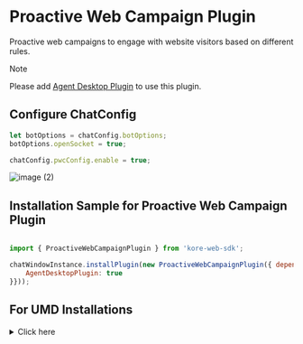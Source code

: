 # Proactive Web Campaign Plugin
Proactive web campaigns to engage with website visitors based on different rules.


>[!NOTE]
>Please add [Agent Desktop Plugin](../agent-desktop/README.md) to use this plugin.

## Configure ChatConfig
```js
let botOptions = chatConfig.botOptions;
botOptions.openSocket = true;

chatConfig.pwcConfig.enable = true;

```

![image (2)](https://github.com/Koredotcom/web-kore-sdk/assets/131746603/ee1b2d07-a125-41f3-9f81-8bf4fb76cb48)

## Installation Sample for Proactive Web Campaign Plugin


```js

import { ProactiveWebCampaignPlugin } from 'kore-web-sdk';

chatWindowInstance.installPlugin(new ProactiveWebCampaignPlugin({ dependentPlugins: {
    AgentDesktopPlugin: true
}}));

```


## For UMD Installations
<details>

 <summary>Click here</summary>
	<br>
 
1. Include proactive-web-campaign.js in index.html

```js
<script  src="PATH_TO_FILE/plugins/proactive-web-campaign.js"></script>

```
2. Get plugin reference

```js
var ProactiveWebCampaignPlugin = ProactiveWebCampaignPluginSDK.ProactiveWebCampaignPlugin;
```
3. Install plugin

```js

chatWindowInstance.installPlugin(new ProactiveWebCampaignPlugin({ dependentPlugins: {
    AgentDesktopPlugin: true
}}));
```
	
</details>
